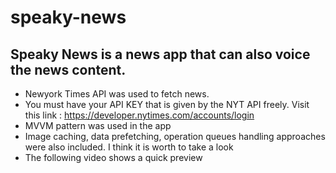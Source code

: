 # speaky-news
## Speaky News is a news app that can also voice the news content.
 - Newyork Times API was used to fetch news.
 - You must have your API KEY that is given by the NYT API freely. Visit this link : https://developer.nytimes.com/accounts/login
 - MVVM pattern was used in the app
 - Image caching, data prefetching, operation queues handling approaches were also included. I think it is worth to take a look 
 - The following video shows a quick preview 
